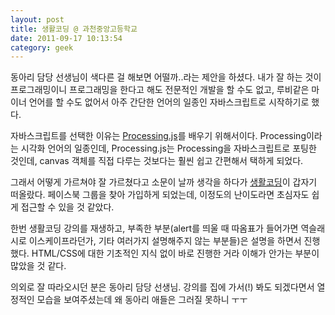```yaml
---
layout: post
title: 생활코딩 @ 과천중앙고등학교
date: 2011-09-17 10:13:54
category: geek
---
```


동아리 담당 선생님이 색다른 걸 해보면 어떨까..라는 제안을 하셨다. 내가 잘 하는 것이 프로그래밍이니 프로그래밍을 한다고 해도 전문적인 개발을 할 수도 없고, 루비같은 마이너 언어를 할 수도 없어서 아주 간단한 언어의 일종인 자바스크립트로 시작하기로 했다.

자바스크립트를 선택한 이유는 [Processing.js](http://processingjs.org/)를 배우기 위해서이다. Processing이라는 시각화 언어의 일종인데, Processing.js는 Processing을 자바스크립트로 포팅한 것인데, canvas 객체를 직접 다루는 것보다는 훨씬 쉽고 간편해서 택하게 되었다.

그래서 어떻게 가르쳐야 잘 가르쳤다고 소문이 날까 생각을 하다가 [생활코딩](http://opentutorials.org/)이 갑자기 떠올랐다. 페이스북 그룹을 찾아 가입하게 되었는데, 이정도의 난이도라면 초심자도 쉽게 접근할 수 있을 것 같았다.

한번 생활코딩 강의를 재생하고, 부족한 부분(alert를 띄울 때 따옴표가 들어가면 역슬래시로 이스케이프라던가, 기타 여러가지 설명해주지 않는 부분들)은 설명을 하면서 진행했다. HTML/CSS에 대한 기초적인 지식 없이 바로 진행한 거라 이해가 안가는 부분이 많았을 것 같다.

의외로 잘 따라오시던 분은 동아리 담당 선생님. 강의를 집에 가서(!) 봐도 되겠다면서 열정적인 모습을 보여주셨는데 왜 동아리 애들은 그러질 못하니 ㅜㅜ